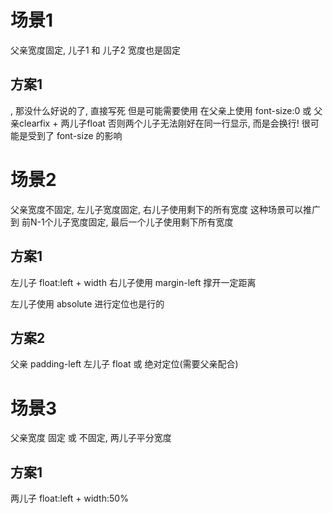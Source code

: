 # 场景1 #
父亲宽度固定, 儿子1 和 儿子2 宽度也是固定
## 方案1 ##
, 那没什么好说的了, 直接写死
但是可能需要使用 在父亲上使用 font-size:0 或 父亲clearfix + 两儿子float
否则两个儿子无法刚好在同一行显示, 而是会换行! 很可能是受到了 font-size 的影响

# 场景2 #
父亲宽度不固定, 左儿子宽度固定, 右儿子使用剩下的所有宽度
这种场景可以推广到 前N-1个儿子宽度固定, 最后一个儿子使用剩下所有宽度

## 方案1 ##
左儿子 float:left + width
右儿子使用 margin-left 撑开一定距离

左儿子使用 absolute 进行定位也是行的

## 方案2 ##
父亲 padding-left
左儿子 float 或 绝对定位(需要父亲配合)

# 场景3 #
父亲宽度 固定 或 不固定, 两儿子平分宽度

## 方案1 ##
两儿子 float:left + width:50%
